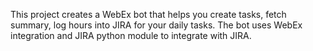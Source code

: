 This project creates a WebEx bot that helps you create tasks, fetch summary, log hours into JIRA for your daily tasks. The bot uses WebEx integration and JIRA python module to integrate with JIRA.
